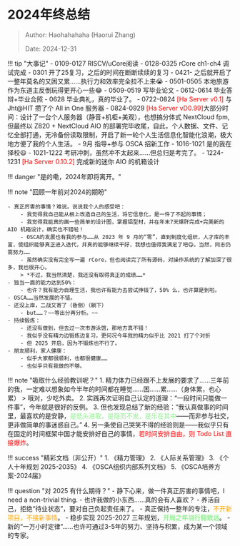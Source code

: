# 2024年终总结

> Author: Haohahahaha (Haorui Zhang)
>
> Date: 2024-12-31

!!! tip "大事记"
    - 0109-0127 RISCV/uCore阅读
    - 0128-0325 rCore ch1-ch4 调试完成
    - 0301 开了25复习，之后的时间在断断续续的复习
    - 0421- 之后就开启了一整年莫名的又困又累……执行力和效率完全拉不上来😭
    - 0501-0505 本地旅游 作为东道主反倒玩得更开心一些😂
    - 0509-0519 写毕业论文
    - 0612-0614 毕业答辩+毕业合照
    - 0628 毕业典礼，真的毕业了。
    - 0722-0824 <font color="red">[Ha Server v0.1]</font> 与 Jht@HIT 攒了个 All in One 服务器 
    - 0824-0929 <font color="red">[Ha Server vD0.99]</font>大部分时间：设计了一台个人服务器（静音+机柜+美观），也想搞分体式 NextCloud fpm, 但最终以 Z820 + NextCloud AIO 的部署完毕收尾，自此，个人数据、文件、记忆全部打通，无冷备份读取限制，开启了新一轮个人生活信息化智能化浪潮，极大地方便了我的个人生活。
    - 9月 指导+参与 OSCA 招新工作
    - 1016-1021 是的我在择校😃
    - 1021-1222 考研冲刺，虽然冲不太起来……但总归是考完了。
    - 1224-1231 <font color="red">[Ha Server 0.10.2]</font> 完成新的迷你 AIO 的机箱设计

!!! danger "是的嘞，2024年即将离开。"

!!! note "回顾一年前对2024的期盼"

    - 真正厉害的事情？难说。说说我个人的感受吧：
        - 我觉得我自己能从根上改造自己的生活，将它信息化，是一件了不起的事情；
        - 我觉得我能真的画一些简单的设计图，掌握铝型材，并在年末7天爆肝完成+完美新的 AIO 机箱设计，确实也不错啦！
        - OSCA的发展也有我的参与……从 2023 年 9 月的“零”，直到制度化组织，人才库的丰富，使组织能够真正进入迭代，并真的能够继续干好，我想也值得我满足了吧😋。当然，同志仍需努力……
        - 虽然确实没有完全写一遍 rCore，但也阅读完了所有源码，对操作系统的了解加深了很多，我也很开心。
        > *不过，我当然清楚，我还没有取得真正的成绩……*
    - 独当一面的能力达到50%：
        - 也许？我有能力自理生活，我也许有能力去尝试挣钱了，50% 么，也许算是到啦。
    - OSCA……当然发展的不错。
    - 还没上岸，二战又寄了（昏倒）（躺下）
        - but……？~~等出分再分析。~~
    - 持续锻炼：
        - 还没有做到，但去过一次市游泳馆，那地方真不错！
        - 我似乎没有精力边锻炼边复习，更何况今年我的精力似乎比 2021 打了个对折
        - 但 2025 开启，因为不锻炼也不行了。
    - 朋友顺利，家人健康：
        - 似乎大家都很顺利，也都很健康……
        - 也似乎只有我做的不够。
    
!!! note "吸取什么经验教训呢？"
    1. 精力体力已经跟不上发展的要求了……三年前的我，一定难以想象如今半年的时间都在睡觉……困……累……（身体累，也心累）
        > 哦对，少吃外卖。
    2. 实践再次证明自己认定的道理：“一段时间只能做一件事”，今年就是很好的反例。
    3. 但也发现总结了新的经验：“我认真做事的时间里，最喜欢的是安静，<font color="lightgreen">是低头进取，是隐而不发，是乐在其中</font>——而非参与社交，更非做简单的事迷惑自己。”
    4. 另一条使自己哭笑不得的经验则是——我似乎只有在固定的时间框架中国才能安排好自己的事情，<font color="red">若时间安排自由，则 Todo List 直接爆炸</font>。

!!! success "精彩文档（非公开）"
    1. 《精力管理》
    2. 《人际关系管理》
    3. 《个人十年规划 2025-2035》
    4. 《OSCA组织内部系列文档》
    5. 《OSCA培养方案-2024届》

!!! question "对 2025 有什么期待？"
    - 静下心来，做一件真正厉害的事情吧，I need a non-trivial thing.
    - 也许我做的小东西……真的会有人喜欢？
    - 养活自己，拒绝“待业状态”，要对自己负起责任来了。
    - 真正保持一整年的专注，<font color="orange">不开新项目，不接新事情</font>。
    - 稳步实现 2025-2027 三年规划，<font color="lightgreen"><b>开局之年当行稳致远</b></font>。
    - 新的“一万小时定律”……也许可通过3-5年的努力、坚持与积累，成为某一个领域的专家。